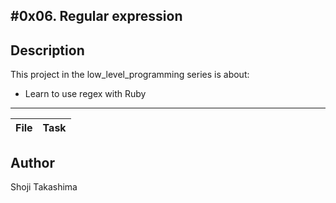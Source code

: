 #0x06. Regular expression
---
## Description

This project in the low_level_programming series is about:

*  Learn to use regex with Ruby

---
File|Task
---|---

## Author
 Shoji Takashima

